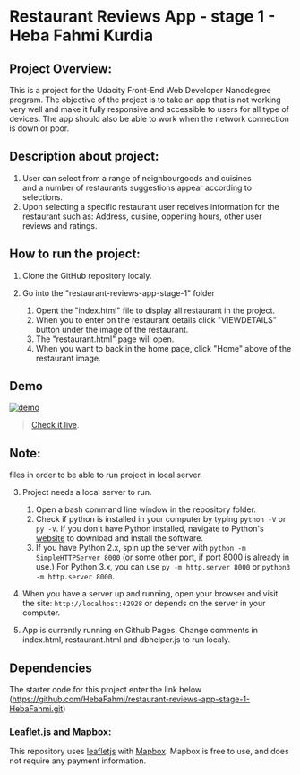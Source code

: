# Restaurant Reviews App - stage 1 - Heba Fahmi Kurdia

## Project Overview:

This is a project for the Udacity Front-End Web Developer
Nanodegree program. The objective of the project is to take an app that is not working very well and make it fully
responsive and accessible to users for all type of devices. 
The app should also be able to work when the network connection
is down or poor.

## Description about project:

1. User can select from a range of neighbourgoods and cuisines   
and a number of restaurants suggestions appear according to 
selections. 
2. Upon selecting a specific restaurant user receives
information for the restaurant such as:
Address, cuisine, oppening hours, other user reviews and ratings. 

## How to run the project:

1. Clone the GitHub repository localy.

2. Go into the "restaurant-reviews-app-stage-1" folder

	1. Opent the "index.html" file to display all restaurant in the project.
    2. When you to enter on the restaurant details click "VIEWDETAILS" button under the image of the restaurant.
	3. The "restaurant.html" page will open.
    4. When you want to back in the home page, click "Home" above of the restaurant image.
 
 ## Demo

[![demo](./demo.gif)](https://github.com/HebaFahmi/restaurant-reviews-app-stage-1-HebaFahmi.git/img/1.jpg)

> [Check it live](https://github.com/HebaFahmi/restaurant-reviews-app-stage-1-HebaFahmi.git/img/1.jpg).
    
## Note:
files in order to be able to run project in local server.

3. Project needs a local server to run. 
	1. Open a bash command line window in the repository folder. 
	2. Check if python is installed in your computer by typing `python -V` or `py -V`. If you don't have Python installed, navigate to Python's [website](https://www.python.org/) to download and install the software.
	3. If you have Python 2.x, spin up the server with `python -m SimpleHTTPServer 8000` (or some other port, if port 8000 is already in use.) For Python 3.x, you can use `py -m http.server 8000` or `python3 -m http.server 8000`.

4. When you have a server up and running, open your browser and
visit the site: `http://localhost:42928` or depends on the server in your computer.

5. App is currently running on Github Pages. Change comments
in index.html, restaurant.html and dbhelper.js to run localy.

## Dependencies

The starter code for this project enter the link below
(https://github.com/HebaFahmi/restaurant-reviews-app-stage-1-HebaFahmi.git)

### Leaflet.js and Mapbox:

This repository uses [leafletjs](https://leafletjs.com/) with [Mapbox](https://www.mapbox.com/). Mapbox is free to use, and does not require any payment information. 

